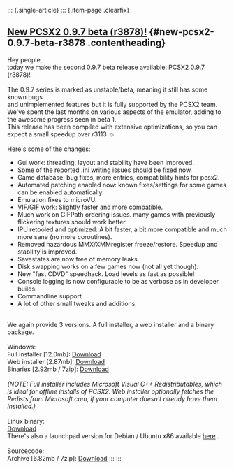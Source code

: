 ::: {.single-article}
::: {.item-page .clearfix}
## [New PCSX2 0.9.7 beta (r3878)!](/106-new-pcsx2-0-9-7-beta-r3878.html) {#new-pcsx2-0.9.7-beta-r3878 .contentheading}

Hey people,\
today we make the second 0.9.7 beta release available: PCSX2 0.9.7
(r3878)!\
\
The 0.9.7 series is marked as unstable/beta, meaning it still has some
known bugs\
and unimplemented features but it is fully supported by the PCSX2 team.\
We\'ve spent the last months on various aspects of the emulator, adding
to the awesome progress seen in beta 1.\
This release has been compiled with extensive optimizations, so you can
expect a small speedup over r3113
☺️\
\
Here\'s some of the changes:

-   Gui work: threading, layout and stability have been improved.
-   Some of the reported .ini writing issues should be fixed now.
-   Game database: bug fixes, more entries, compatibility hints for
    pcsx2.
-   Automated patching enabled now: known fixes/settings for some games
    can be enabled automatically.
-   Emulation fixes to microVU.
-   VIF/GIF work: Slightly faster and more compatible.
-   Much work on GIFPath ordering issues. many games with previously
    flickering textures should work better.
-   IPU retooled and optimized: A bit faster, a bit more compatible and
    much more sane (no more coroutines).
-   Removed hazardous MMX/XMMregister freeze/restore. Speedup and
    stability is improved.
-   Savestates are now free of memory leaks.
-   Disk swapping works on a few games now (not all yet though).
-   New \"fast CDVD\" speedhack. Load levels as fast as possible!
-   Console logging is now configurable to be as verbose as in developer
    builds.
-   Commandline support.
-   A lot of other small tweaks and additions.

\
We again provide 3 versions. A full installer, a web installer and a
binary package.\
\
Windows:\
Full installer \[12.0mb\]:
[Download](/download/viewcategory/35-pcsx2-v0-9-7-beta.html)\
Web installer \[2.87mb\]:
[Download](/download/viewcategory/35-pcsx2-v0-9-7-beta.html)\
Binaries \[2.92mb / 7zip\]:
[Download](/download/viewcategory/35-pcsx2-v0-9-7-beta.html)\
\
*(NOTE: Full installer includes Microsoft Visual C++ Redistributables,
which is ideal for offline installs of PCSX2. Web installer optionally
fetches the Redists from Microsoft.com, if your computer doesn\'t
already have them installed.)*\
\
Linux binary:\
[Download](/download/viewcategory/35-pcsx2-v0-9-7-beta.html)\
There\'s also a launchpad version for Debian / Ubuntu x86 available
[here](https://launchpad.net/%7Egregory-hainaut/+archive/pcsx2.official.ppa)
.\
\
Sourcecode:\
Archive \[6.82mb / 7zip\]:
[Download](/download/viewcategory/35-pcsx2-v0-9-7-beta.html)
:::
:::
